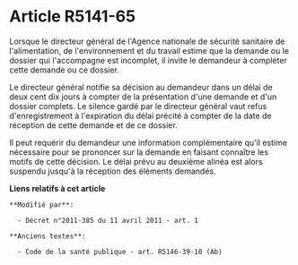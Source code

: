 # Article R5141-65

Lorsque le directeur général de l'Agence nationale de sécurité sanitaire de l'alimentation, de l'environnement et du travail
estime que la demande ou le dossier qui l'accompagne est incomplet, il invite le demandeur à compléter cette demande ou ce
dossier. 

Le directeur général notifie sa décision au demandeur dans un délai de deux cent dix jours à compter de la présentation d'une
demande et d'un dossier complets. Le silence gardé par le directeur général vaut refus d'enregistrement à l'expiration du
délai précité à compter de la date de réception de cette demande et de ce dossier. 

Il peut requérir du demandeur une information complémentaire qu'il estime nécessaire pour se prononcer sur la demande en
faisant connaître les motifs de cette décision. Le délai prévu au deuxième alinéa est alors suspendu jusqu'à la réception des
éléments demandés.

**Liens relatifs à cet article**

	**Modifié par**:

	  - Décret n°2011-385 du 11 avril 2011 - art. 1

	**Anciens textes**:

	  - Code de la santé publique - art. R5146-39-10 (Ab)
